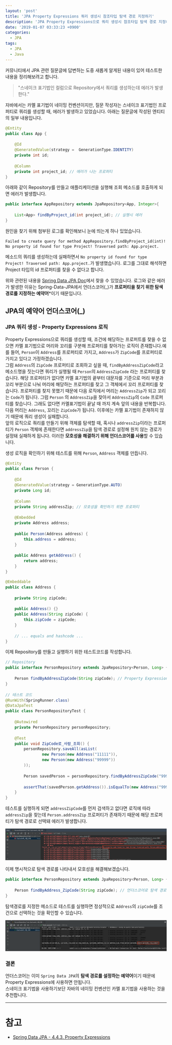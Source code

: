 ```yaml
---
layout: 'post'
title: 'JPA Property Expressions 쿼리 생성시 참조타입 탐색 경로 지정하기'
description: 'JPA Property Expressions으로 쿼리 생성시 참조타입 탐색 경로 지정하기'
date: '2019-01-07 03:33:23 +0900'
categories:
  - JPA
tags:
  - JPA
  - Java
---
```


커뮤니티에서 JPA 관련 질문글에 답변하는 도중 새롭게 알게된 내용이 있어 테스트한 내용을 정리해보려고 합니다.

> "스네이크 표기법인 컬럼으로 Repository에서 쿼리를 생성하는데 에러가 발생한다."

자바에서는 카멜 표기법이 네이밍 컨벤션이지만, 질문 작성자는 스네이크 표기법인 프로퍼티로 쿼리를 생성할 때, 에러가 발생하고 있었습니다. 아래는 질문글에 작성된 엔티티의 일부 내용입니다.

``` java
@Entity
public class App {

	@Id
	@GeneratedValue(strategy =  GenerationType.IDENTITY)
	private int id;

	@Column
	private int project_id; // 에러가 나는 프로퍼티
}
```

아래와 같이 Repository를 만들고 애플리케이션을 실행해 조회 메소드를 호출하게 되면 에러가 발생합니다.

``` java
public interface AppRepository extends JpaRepository<App, Integer>{

	List<App> findByProject_id(int project_id); // 실행시 에러
}
```

원인을 찾기 위해 첨부된 로그를 확인해보니 눈에 띄는게 하나 있었습니다.  

```
Failed to create query for method AppRepository.findByProject_id(int)!
No property id found for type Project! Traversed path: App.project.
```

메소드의 쿼리를 생성하는데 실패하면서 `No property id found for type Project! Traversed path: App.project.`가 발생했습니다. 로그를 그대로 해석하면 Project 타입의 id 프로퍼티를 찾을 수 없다고 합니다.  

위와 관련된 내용을 [Spring Data JPA Doc](https://docs.spring.io/spring-data/jpa/docs/current/reference/html/#repositories.query-methods.query-property-expressions)에서 찾을 수 있었습니다. 로그와 같은 에러가 발생한 이유는 Spring-Data-JPA에서 언더스코어(_)가 **프로퍼티을 찾기 위한 탐색 경로를 지정하는 예약어***이기 때문입니다.

## JPA의 예약어 언더스코어(_)

### JPA 쿼리 생성 - Property Expressions 로직

Property Expressions으로 쿼리를 생성할 때, 조건에 해당하는 프로퍼트를 찾을 수 없으면 카멜 표기법으로 머리와 꼬리를 구분해 프로퍼티를 찾아가는 로직이 존재합니다.예를 들어, `Person`이 `Address`를 프로퍼티로 가지고, `Address`가 `ZipCode`를 프로퍼티로 가지고 있다고 가정하겠습니다.  
그럼 `Address`의 `ZipCode` 프로퍼티로 조회하고 싶을 때, `findByAddressZipCode`라고 메소드명을 짓는다면 쿼리가 실행될 때 `Person`의 `AddressZipCode` 라는 프로퍼티를 찾습니다. 해당 프로퍼티가 없다면 카멜 표기법의 끝부터 대문자를 기준으로 머리 부분과 꼬리 부분으로 나눠 머리에 해당하는 프로퍼티를 찾고 그 객체에서 꼬리 프로퍼티를 찾습니다. 
프로퍼티를 찾지 못했기 때문에 다음 로직에서 머리는 `AddressZip`가 되고 꼬리는 `Code`가 됩니다. 그럼 `Person` 의 `AddressZip`을 찾아서 `AddressZip`의 `Code` 프로퍼티를 찾습니다. 그래도 없다면 카멜표기법이 끝날 때 까지 계속 앞의 내용을 반복합니다. 다음 머리는 `Address`, 꼬리는 `ZipCode`가 됩니다. 이후에는 카멜 표기법이 존재하지 않기 때문에 쿼리 생성이 실패합니다.  
앞의 로직으로 쿼리를 만들기 위해 객체를 탐색할 때, 혹시나 `addressZip`이라는 프로퍼티가 `Person` 객체에 존재한다면 `addressZip`을 탐색 경로로 설정해 원치 않는 경로가 설정돼 실패하게 됩니다. 이러한 **모호성을 해결하기 위해 언더스코어를 사용**할 수 있습니다.  

생성 로직을 확인하기 위해 테스트를 위해 `Person`, `Address` 객체를 만듭니다.

``` java
@Entity
public class Person {

	@Id
	@GeneratedValue(strategy = GenerationType.AUTO)
	private Long id;

	@Column
	private String addressZip; // 모호성을 확인하기 위한 프로퍼티

	@Embedded
	private Address address;

	public Person(Address address) {
		this.address = address;
	}

	public Address getAddress() {
		return address;
	}
}
```

``` java
@Embeddable
public class Address {

	private String zipCode;

	public Address() {}
	public Address(String zipCode) {
		this.zipCode = zipCode;
	}

    // ... equals and hashcode ...
}
```

이제 Repository를 만들고 실행하기 위한 테스트코드를 작성합니다.

``` java
// Repository
public interface PersonRepository extends JpaRepository<Person, Long> {

	Person findByAddressZipCode(String zipCode); // Property Expressions 로직 확인을 위한 메소드
}

// 테스트 코드
@RunWith(SpringRunner.class)
@DataJpaTest
public class PersonRepositoryTest {

	@Autowired
	private PersonRepository personRepository;

	@Test
	public void ZipCode로_사람_조회() {
		personRepository.saveAll(asList(
				new Person(new Address("11111")),
				new Person(new Address("99999"))
		));

		Person savedPerson = personRepository.findByAddressZipCode("99999");

		assertThat(savedPerson.getAddress()).isEqualTo(new Address("99999"));
	}
}
```

테스트를 실행하게 되면 `addressZipCode`를 먼저 검색하고 없다면 로직에 따라 `addressZip`을 찾는데 `Person.addressZip` 프로퍼티가 존재하기 때문에 해당 프로퍼티가 탐색 경로로 선택돼 에러가 발생합니다.

![test-fail](/images/jpa-underscore-test-fail.png)

이제 명시적으로 탐색 경로를 나타내서 모호성을 해결해보겠습니다.

``` java
public interface PersonRepository extends JpaRepository<Person, Long> {

	Person findByAddress_ZipCode(String zipCode); // 언더스코어로 탐색 경로 지정
}
```

탐색경로를 지정한 메소드로 테스트를 실행하면 정상적으로 `Address`의 `zipCode`를 조건으로 선택하는 것을 확인할 수 있습니다.

![test-success](/images/jpa-underscore-test-success.png)


### 결론

언더스코어는 이미 `Spring Data JPA`의 **탐색 경로를 설정하는 예약어**이기 때문에 Property Expressions에 사용하면 안됩니다.  
스네이크 표기법을 사용하기보단 자바의 네이밍 컨벤션인 카멜 표기법을 사용하는 것을 추천합니다.

----------------------------------

# 참고

* [Spring Data JPA - 4.4.3. Property Expressions](https://docs.spring.io/spring-data/jpa/docs/current/reference/html/#repositories.query-methods.query-property-expressions)
